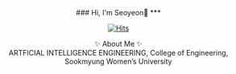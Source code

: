 <div align="center">
  ### Hi, I'm Seoyeon🙌   
  ***
  
  [![Hits](https://hits.seeyoufarm.com/api/count/incr/badge.svg?url=https%3A%2F%2Fgithub.com%2Frngrhn4114&count_bg=%2362C517&title_bg=%23000000&icon=&icon_color=%23E7E7E7&title=hits&edge_flat=false)](https://github.com/rngrhn4114)
  
  ✨ About Me ✨   
  ARTFICIAL INTELLIGENCE ENGINEERING, College of Engineering, Sookmyung Women’s University
  
</div>
<!--
**rngrhn4114/rngrhn4114** is a ✨ _special_ ✨ repository because its `README.md` (this file) appears on your GitHub profile.

Here are some ideas to get you started:

- 🔭 I’m currently working on ...
- 🌱 I’m currently learning ...
- 👯 I’m looking to collaborate on ...
- 🤔 I’m looking for help with ...
- 💬 Ask me about ...
- 📫 How to reach me: ...
- 😄 Pronouns: ...
- ⚡ Fun fact: ...
-->
